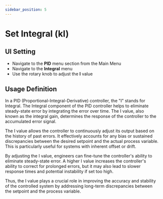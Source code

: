 ```yaml
---
sidebar_position: 5
---
```


# Set Integral (kI)

## UI Setting

- Navigate to the **PID** menu section from the Main Menu
- Navigate to the **Integral** menu
- Use the rotary knob to adjust the **I** value

## Usage Definition

In a PID (Proportional-Integral-Derivative) controller, the "I" stands for Integral. The Integral component of the PID controller helps to eliminate steady-state error by integrating the error over time. The I value, also known as the integral gain, determines the response of the controller to the accumulated error signal.

The I value allows the controller to continuously adjust its output based on the history of past errors. It effectively accounts for any bias or sustained discrepancies between the desired setpoint and the actual process variable. This is particularly useful for systems with inherent offset or drift.

By adjusting the I value, engineers can fine-tune the controller's ability to eliminate steady-state error. A higher I value increases the controller's ability to correct for prolonged errors, but it may also lead to slower response times and potential instability if set too high.

Thus, the I value plays a crucial role in improving the accuracy and stability of the controlled system by addressing long-term discrepancies between the setpoint and the process variable.